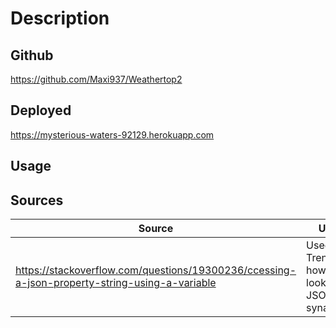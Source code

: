 # Description

## Github

<https://github.com/Maxi937/Weathertop2>

## Deployed

<https://mysterious-waters-92129.herokuapp.com>

## Usage

## Sources

| Source                                                                                          | Usage                                            |
| ----------------------------------------------------------------------------------------------- | ------------------------------------------------ |
| <https://stackoverflow.com/questions/19300236/ccessing-a-json-property-string-using-a-variable> | Used for Trends - how to lookup JSON synamically |
